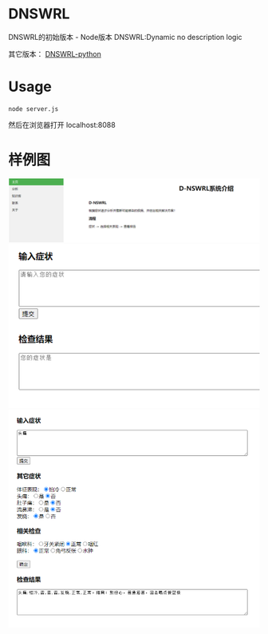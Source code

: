# DNSWRL
DNSWRL的初始版本 - Node版本
DNSWRL:Dynamic no description logic

其它版本：
[DNSWRL-python](https://github.com/DNSWRL/DNSWRL-python)

# Usage
```shell
node server.js
```
然后在浏览器打开 localhost:8088

# 样例图
![](./imgs/main.png)
![](./imgs/analysis.png)
![](./imgs/result.png)